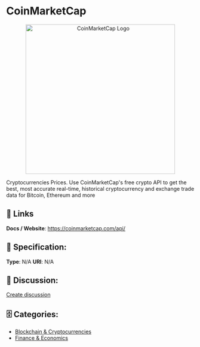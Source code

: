 # CoinMarketCap
<p align="center">
    <img width="400" src="https://raw.githubusercontent.com/apis-list/apis-list/main/apis/coinmarketcap/logo_256x256.png" alt="CoinMarketCap Logo"/>
</p>

Cryptocurrencies Prices. Use CoinMarketCap's free crypto API to get the best, most accurate real-time, historical cryptocurrency and exchange trade data for Bitcoin, Ethereum and more

##  🔗 Links
**Docs / Website**: https://coinmarketcap.com/api/

## 🧬 Specification:
**Type**: N/A
**URI**: N/A

## 💬 Discussion:
[Create discussion](https://github.com/apis-list/apis-list/discussions/new)

## 🗄️ Categories:
- [Blockchain & Cryptocurrencies](https://github.com/apis-list/apis-list#blockchain-and-cryptocurrencies)
- [Finance & Economics](https://github.com/apis-list/apis-list#finance-and-economics)







